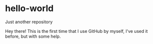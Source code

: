 # hello-world
Just another repository

Hey there! This is the first time that I use GitHub by myself, I've used it before, but with some help.
